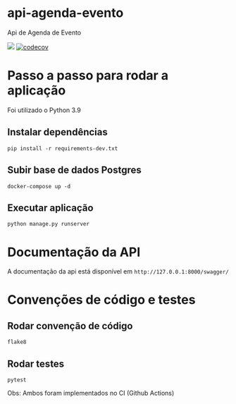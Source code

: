 # api-agenda-evento
Api de Agenda de Evento

<a href='https://api-agenda-evento.herokuapp.com/teste' target='_blank'><img src="https://img.shields.io/badge/aplicação-prod-gree.svg"></a>
[![codecov](https://codecov.io/gh/michellesantosdev/api-agenda-evento/branch/main/graph/badge.svg?token=VUGSREDJOL)](https://codecov.io/gh/michellesantosdev/api-agenda-evento)



# Passo a passo para rodar a aplicação

Foi utilizado o Python 3.9

## Instalar dependências
```
pip install -r requirements-dev.txt
```

## Subir base de dados Postgres
```
docker-compose up -d
```

## Executar aplicação
```
python manage.py runserver
```

# Documentação da API
A documentação da api está disponível em `http://127.0.0.1:8000/swagger/`


# Convenções de código e testes
## Rodar convenção de código
```
flake8
```

## Rodar testes
```
pytest
```

Obs: Ambos foram implementados no CI (Github Actions)
